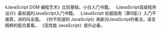《JavaScript DOM 编程艺术》比较基础，小白入门书籍。
《JavaScript高级程序设计》最权威的JavaScript入门书籍。
《JavaScript 权威指南（第6版）》入门不推荐，讲的叫全面。
《你不知道的 JavaScript》刷新对JavaScript的看法，语言精粹的配合着看。
《高性能 JavaScript》提升必备。